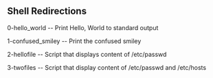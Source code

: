 Shell Redirections
----------------------------------
0-hello_world -- Print Hello, World to standard output

1-confused_smiley -- Print the confused smiley


2-hellofile -- Script that displays content of /etc/passwd


3-twofiles -- Script that display content of /etc/passwd and /etc/hosts


